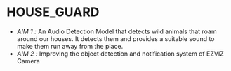 # HOUSE_GUARD

- *AIM 1 :* An Audio Detection Model that detects wild animals that roam around our houses. It detects them and provides a suitable sound to make them run away from the place.
- *AIM 2 :* Improving the object detection and notification system of EZVIZ Camera

  

